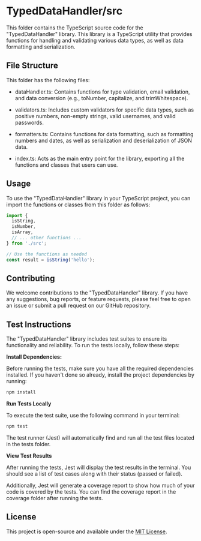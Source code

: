 # TypedDataHandler/src

This folder contains the TypeScript source code for the "TypedDataHandler" library. This library is a TypeScript utility that provides functions for handling and validating various data types, as well as data formatting and serialization.

## File Structure

This folder has the following files:

* dataHandler.ts: Contains functions for type validation, email validation, and data conversion (e.g., toNumber, capitalize, and trimWhitespace).

* validators.ts: Includes custom validators for specific data types, such as positive numbers, non-empty strings, valid usernames, and valid passwords.

* formatters.ts: Contains functions for data formatting, such as formatting numbers and dates, as well as serialization and deserialization of JSON data.

* index.ts: Acts as the main entry point for the library, exporting all the functions and classes that users can use.

## Usage

To use the "TypedDataHandler" library in your TypeScript project, you can import the functions or classes from this folder as follows:

```typescript
import {
  isString,
  isNumber,
  isArray,
  // ... other functions ...
} from './src';

// Use the functions as needed
const result = isString('hello');

```

## Contributing

We welcome contributions to the "TypedDataHandler" library. If you have any suggestions, bug reports, or feature requests, please feel free to open an issue or submit a pull request on our GitHub repository.

## Test Instructions

The "TypedDataHandler" library includes test suites to ensure its functionality and reliability. To run the tests locally, follow these steps:

**Install Dependencies:**

   Before running the tests, make sure you have all the required dependencies installed. If you haven't done so already, install the project dependencies by running:

   ```bash
   npm install
```

**Run Tests Locally**

To execute the test suite, use the following command in your terminal:
```bash
npm test
```
The test runner (Jest) will automatically find and run all the test files located in the tests folder.

**View Test Results**

After running the tests, Jest will display the test results in the terminal. You should see a list of test cases along with their status (passed or failed).

Additionally, Jest will generate a coverage report to show how much of your code is covered by the tests. You can find the coverage report in the coverage folder after running the tests.

## License
This project is open-source and available under the [MIT License](https://opensource.org/license/mit/).